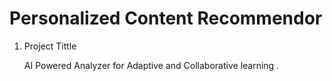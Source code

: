 # Personalized Content Recommendor 

1. Project Tittle

   AI Powered Analyzer for Adaptive and Collaborative learning .
   
